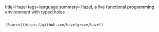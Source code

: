 title=Hazel
tags=language
summary=Hazel, a live functional programming environment with typed holes
~~~~~~

[Source](https://github.com/hazelgrove/hazel)

